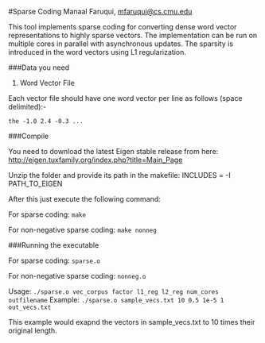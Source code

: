 #Sparse Coding
Manaal Faruqui, mfaruqui@cs.cmu.edu

This tool implements sparse coding for converting dense word vector representations to highly sparse vectors. The implementation can be run on multiple cores in parallel with asynchronous updates. The sparsity is introduced in the word vectors using L1 regularization.

###Data you need

1. Word Vector File

Each vector file should have one word vector per line as follows (space delimited):-

```the -1.0 2.4 -0.3 ...```

###Compile

You need to download the latest Eigen stable release from here: http://eigen.tuxfamily.org/index.php?title=Main_Page

Unzip the folder and provide its path in the makefile:
INCLUDES = -I PATH_TO_EIGEN

After this just execute the following command:

For sparse coding: ```make```

For non-negative sparse coding: ```make nonneg```

###Running the executable

For sparse coding: ```sparse.o```

For non-negative sparse coding: ```nonneg.o```

Usage: ```./sparse.o vec_corpus factor l1_reg l2_reg num_cores outfilename```
Example: ```./sparse.o sample_vecs.txt 10 0.5 1e-5 1 out_vecs.txt```

This example would exapnd the vectors in sample_vecs.txt to 10 times their original length.
